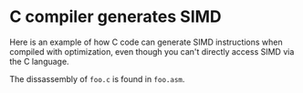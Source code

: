 # C compiler generates SIMD

Here is an example of how C code can generate SIMD instructions when
compiled with optimization, even though you can't directly access
SIMD via the C language.

The dissassembly of
`foo.c` is found in `foo.asm`.
